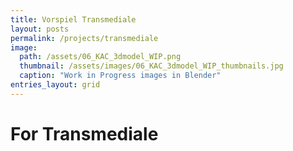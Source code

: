```yaml
---
title: Vorspiel Transmediale
layout: posts
permalink: /projects/transmediale
image: 
  path: /assets/06_KAC_3dmodel_WIP.png
  thumbnail: /assets/images/06_KAC_3dmodel_WIP_thumbnails.jpg
  caption: "Work in Progress images in Blender"
entries_layout: grid
---
```


# For Transmediale  
